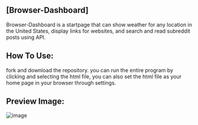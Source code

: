 [Browser-Dashboard]
---------------------
Browser-Dashboard is a startpage that can show weather for any location in the United States, display links for websites, and search and read subreddit posts using API.


How To Use:
-------------
fork and download the repository. you can run the entire program by clicking and selecting the html file, you can also set the html file as your home page in your browser through settings.


Preview Image:
---------------
![image](https://github.com/user-attachments/assets/9846d8bb-bcbb-43ab-bfaa-a02d68d93103)


